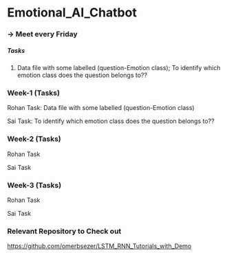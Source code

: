 # Emotional_AI_Chatbot

### -> Meet every Friday

##### Tasks
1. Data file with some labelled (question-Emotion class); To identify which emotion class does the question belongs to??

### Week-1 (Tasks)

Rohan Task: Data file with some labelled (question-Emotion class)

Sai Task: To identify which emotion class does the question belongs to??

### Week-2 (Tasks)

Rohan Task

Sai Task

### Week-3 (Tasks)

Rohan Task

Sai Task


### Relevant Repository to Check out

https://github.com/omerbsezer/LSTM_RNN_Tutorials_with_Demo
